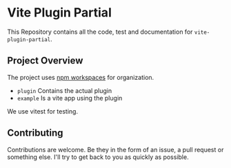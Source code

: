 # Vite Plugin Partial
This Repository contains all the code, test and documentation for `vite-plugin-partial`.

## Project Overview
The project uses [npm workspaces]("https://docs.npmjs.com/cli/v7/using-npm/workspaces") for organization.
- `plugin` Contains the actual plugin
- `example` Is a vite app using the plugin

We use vitest for testing.

## Contributing
Contributions are welcome. Be they in the form of an issue, a pull request or something else. I'll try to get back to you as quickly as possible.
